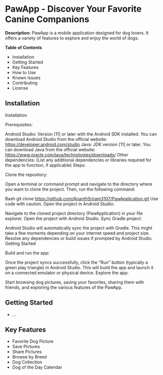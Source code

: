 # PawApp - Discover Your Favorite Canine Companions

**Description:**
PawApp is a mobile application designed for dog lovers. It offers a variety of features to explore and enjoy the world of dogs.

**Table of Contents**
* Installation
* Getting Started
* Key Features
* How to Use
* Known Issues
* Contributing
* License

## Installation
Installation

Prerequisites:

Android Studio: Version [11] or later with the Android SDK installed. You can download Android Studio from the official website: https://developer.android.com/studio
Java: JDK version [11] or later. You can download Java from the official website: https://www.oracle.com/java/technologies/downloads/
Other dependencies: (List any additional dependencies or libraries required for the app to function, if applicable)
Steps:

Clone the repository:

Open a terminal or command prompt and navigate to the directory where you want to clone the project. Then, run the following command:

Bash
git clone https://github.com/AnanthSriram3107/PawApplication.git
Use code with caution.
Open the project in Android Studio:

Navigate to the cloned project directory (PawApplication) in your file explorer.
Open the project with Android Studio.
Sync Gradle project:

Android Studio will automatically sync the project with Gradle. This might take a few moments depending on your internet speed and project size.
Resolve any dependencies or build issues if prompted by Android Studio.
Getting Started

Build and run the app:

Once the project syncs successfully, click the "Run" button (typically a green play triangle) in Android Studio.
This will build the app and launch it on a connected emulator or physical device.
Explore the app:

Start browsing dog pictures, saving your favorites, sharing them with friends, and exploring the various features of the PawApp.

## Getting Started
* ...

## Key Features
* Favorite Dog Picture
* Save Pictures
* Share Pictures
* Browse by Breed
* Dog Collection
* Dog of the Day Calendar

